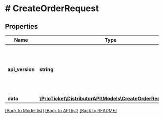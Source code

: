 # # CreateOrderRequest

## Properties

Name | Type | Description | Notes
------------ | ------------- | ------------- | -------------
**api_version** | **string** | Represents the version of the service API that&#39;s served in the response. | [readonly]
**data** | [**\PrioTicket\DistributorAPI\Models\CreateOrderRequestData**](CreateOrderRequestData.md) |  |

[[Back to Model list]](../../README.md#models) [[Back to API list]](../../README.md#endpoints) [[Back to README]](../../README.md)
